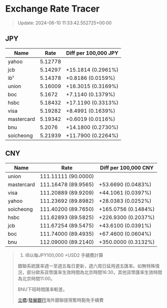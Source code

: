 # Exchange Rate Tracer

> Update: 2024-06-10 11:33:42.552725+00:00

## JPY

| Name       |    Rate | Diff per 100,000 JPY   |
|------------|---------|------------------------|
| yahoo      | 5.12778 |                        |
| jcb        | 5.14297 | +15.1814 (0.2961%)     |
| ib¹        | 5.14378 | +0.8186 (0.0159%)      |
| union      | 5.16009 | +16.3015 (0.3169%)     |
| boc        | 5.1672  | +7.1140 (0.1379%)      |
| hsbc       | 5.18432 | +17.1190 (0.3313%)     |
| visa       | 5.19282 | +8.4991 (0.1639%)      |
| mastercard | 5.19342 | +0.6019 (0.0116%)      |
| bnu        | 5.2076  | +14.1800 (0.2730%)     |
| soicheong  | 5.21939 | +11.7900 (0.2264%)     |

## CNY

| Name       | Rate                | Diff per 100,000 CNY   |
|------------|---------------------|------------------------|
| union      | 111.11111	(90.0000) |                        |
| mastercard | 111.16478	(89.9565) | +53.6690 (0.0483%)     |
| visa       | 111.20889	(89.9209) | +44.1061 (0.0397%)     |
| yahoo      | 111.23692	(89.8982) | +28.0383 (0.0252%)     |
| soicheong  | 111.40200	(89.7650) | +165.0756 (0.1484%)    |
| hsbc       | 111.62893	(89.5825) | +226.9300 (0.2037%)    |
| jcb        | 111.67254	(89.5475) | +43.6100 (0.0391%)     |
| boc        | 111.74000	(89.4935) | +67.4600 (0.0604%)     |
| bnu        | 112.09000	(89.2140) | +350.0000 (0.3132%)    |


> 1. IB以每JPY100,000 +USD2 手續費計算
>
> 銀聯系統匯率週一至週五每日更新，週六周日延用週五匯率。如無特殊情況，部分歐系貨幣匯率生效時間為北京時間16:30，其他貨幣匯率生效時間為北京時間11:00。
>
> BNU下班時間匯率較差。
>
> [立橋](https://www.wlbank.com.mo/uploads/ueditor/file/20181211/1544536513900230.pdf)/[發展銀行](https://www.mdb.com.mo/Service_Charges_20230728.pdf)海外銀聯提現暫時豁免手續費

